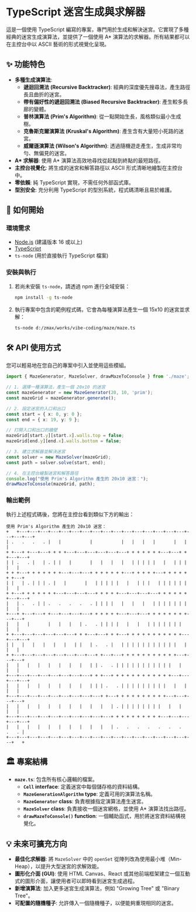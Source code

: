 # TypeScript 迷宮生成與求解器

這是一個使用 TypeScript 編寫的專案，專門用於生成和解決迷宮。它實現了多種經典的迷宮生成演算法，並提供了一個使用 A* 演算法的求解器。所有結果都可以在主控台中以 ASCII 藝術的形式視覺化呈現。



## ✨ 功能特色

- **多種生成演算法**:
  - **遞迴回溯法 (Recursive Backtracker)**: 經典的深度優先搜尋法，產生路徑長且曲折的迷宮。
  - **帶有偏好性的遞迴回溯法 (Biased Recursive Backtracker)**: 產生較多長廊的變體。
  - **普林演算法 (Prim's Algorithm)**: 從一點開始生長，風格類似最小生成樹。
  - **克魯斯克爾演算法 (Kruskal's Algorithm)**: 產生含有大量短小死路的迷宮。
  - **威爾遜演算法 (Wilson's Algorithm)**: 透過隨機遊走產生，生成非常均勻、無偏見的迷宮。
- **A\* 求解器**: 使用 A* 演算法高效地尋找從起點到終點的最短路徑。
- **主控台視覺化**: 將生成的迷宮和解答路徑以 ASCII 形式清晰地繪製在主控台中。
- **零依賴**: 純 TypeScript 實現，不需任何外部函式庫。
- **型別安全**: 充分利用 TypeScript 的型別系統，程式碼清晰且易於維護。

## 🚀 如何開始

### 環境需求

- [Node.js](https://nodejs.org/) (建議版本 16 或以上)
- [TypeScript](https://www.typescriptlang.org/)
- `ts-node` (用於直接執行 TypeScript 檔案)

### 安裝與執行

1.  若尚未安裝 `ts-node`，請透過 npm 進行全域安裝：
    ```bash
    npm install -g ts-node
    ```

2.  執行專案中包含的範例程式碼，它會為每種演算法產生一個 15x10 的迷宮並求解：
    ```bash
    ts-node d:/zmax/works/vibe-coding/maze/maze.ts
    ```

## 🛠️ API 使用方式

您可以輕易地在您自己的專案中引入並使用這些模組。

```typescript
import { MazeGenerator, MazeSolver, drawMazeToConsole } from './maze';

// 1. 選擇一種演算法，產生一個 20x10 的迷宮
const mazeGenerator = new MazeGenerator(20, 10, 'prim');
const mazeGrid = mazeGenerator.generate();

// 2. 設定迷宮的入口和出口
const start = { x: 0, y: 0 };
const end = { x: 19, y: 9 };

// 打開入口和出口的牆壁
mazeGrid[start.y][start.x].walls.top = false;
mazeGrid[end.y][end.x].walls.bottom = false;

// 3. 建立求解器並解決迷宮
const solver = new MazeSolver(mazeGrid);
const path = solver.solve(start, end);

// 4. 在主控台繪製迷宮和解答路徑
console.log("使用 Prim's Algorithm 產生的 20x10 迷宮：");
drawMazeToConsole(mazeGrid, path);
```

### 輸出範例

執行上述程式碼後，您將在主控台看到類似下方的輸出：

```
使用 Prim's Algorithm 產生的 20x10 迷宮：
+   +---+---+---+---+---+---+---+---+---+---+---+---+---+---+---+---+---+---+---+
| .   .   .   . |   |           |           |   |   |   |       |   |       |
+ +---+ +---+---+ + + +---+---+---+---+---+---+ + + + + + +---+---+ + +---+---+
| | .   . |   | . | |   |       |   |   |   |   | | | | |   |   | | | |   |
+ + +---+ + + + + + +---+---+---+ + + + + + +---+ + + + +---+ + + + + + +---+
| |   | . | | | . |   |       |   | | | | |   |   | | |   | | | | | | |   |
+ +---+ + + + + + +---+---+---+---+ + + + +---+---+---+---+ + + + + + +---+---+
|   | .   . | | .   .   .   .   . | | | |   |   |   |   | | | | | | |   |   |
+---+ +---+---+ +---+---+---+---+ + + + + +---+---+---+ + + + + + + +---+---+
|   |   |       |   |   |   | .   . | | | |   |   |   | | | | | | |   |   |
+ +---+---+---+---+---+---+ + +---+---+ + +---+ + + + + + + + + + +---+---+---+
| |   |   |   |   |   |   | |   | .   . |   | | | | | | | | | | |   |   |   |
+ +---+---+---+---+---+---+---+---+ +---+---+ + + + + + + + + + +---+---+---+
|   |   |   |   |   |   |   |   | | .   . | | | | | | | | | | |   |   |   |
+---+---+---+---+---+---+---+---+ + +---+ + + + + + + + + + + +---+---+---+---+
|   |   |   |   |   |   |   |   | | | .   . | | | | | | | | |   |   |   |   |
+---+---+---+---+---+---+---+---+---+ +---+ + + + + + + + + +---+---+---+---+
|   |   |   |   |   |   |   |   |   |   | . | | | | | | | |   |   |   |   |
+---+---+---+---+---+---+---+---+---+---+ + + + + + + + + +---+---+---+---+---+
|   |   |   |   |   |   |   |   |   |   | .   .   .   .   .   .   .   .   . |
+---+---+---+---+---+---+---+---+---+---+---+---+---+---+---+---+---+---+   +
```

## 🏛️ 專案結構

- **`maze.ts`**: 包含所有核心邏輯的檔案。
  - **`Cell` interface**: 定義迷宮中每個儲存格的資料結構。
  - **`MazeGenerationAlgorithm` type**: 定義可用的演算法名稱。
  - **`MazeGenerator` class**: 負責根據指定演算法產生迷宮。
  - **`MazeSolver` class**: 負責接收一個迷宮網格，並使用 A* 演算法找出路徑。
  - **`drawMazeToConsole()` function**: 一個輔助函式，用於將迷宮資料結構視覺化。

## 💡 未來可擴充方向

- **最佳化求解器**: 將 `MazeSolver` 中的 `openSet` 從陣列改為使用最小堆（Min-Heap），以提升大型迷宮的求解效能。
- **圖形化介面 (GUI)**: 使用 HTML Canvas、React 或其他前端框架建立一個互動式的圖形介面，讓使用者可以即時看到迷宮生成過程。
- **新增演算法**: 加入更多迷宮生成演算法，例如 "Growing Tree" 或 "Binary Tree"。
- **可配置的隨機種子**: 允許傳入一個隨機種子，以便能夠重現相同的迷宮。